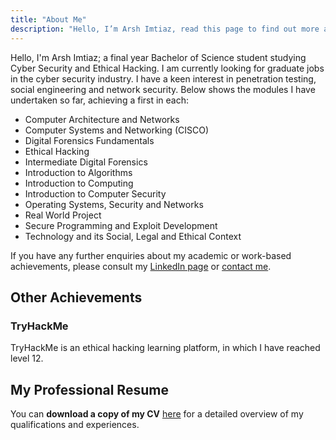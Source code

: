 ```yaml
---
title: "About Me"
description: "Hello, I’m Arsh Imtiaz, read this page to find out more about me!"
---
```


Hello, I'm Arsh Imtiaz; a final year Bachelor of Science student studying Cyber Security and Ethical Hacking. I am currently looking for graduate jobs in the cyber security industry. I have a keen interest in penetration testing, social engineering and network security. Below shows the modules I have undertaken so far, achieving a first in each:

- Computer Architecture and Networks
- Computer Systems and Networking (CISCO)
- Digital Forensics Fundamentals
- Ethical Hacking
- Intermediate Digital Forensics
- Introduction to Algorithms
- Introduction to Computing
- Introduction to Computer Security
- Operating Systems, Security and Networks
- Real World Project
- Secure Programming and Exploit Development
- Technology and its Social, Legal and Ethical Context

If you have any further enquiries about my academic or work-based achievements, please consult my [LinkedIn page](https://www.linkedin.com/in/arsh-jamadar/) or [contact me](/contact).

## Other Achievements

### TryHackMe

TryHackMe is an ethical hacking learning platform, in which I have reached level 12.

<script src="https://tryhackme.com/badge/203421"></script>

## My Professional Resume

You can **download a copy of my CV** [here](https://github.com/arshimtiaz/arshimtiaz.github.io/raw/main/content/about/Arsh_CV.pdf) for a detailed overview of my qualifications and experiences.